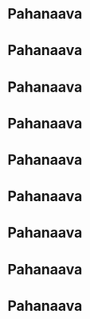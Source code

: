# Pahanaava
# Pahanaava
# Pahanaava
# Pahanaava
# Pahanaava
# Pahanaava
# Pahanaava
# Pahanaava
# Pahanaava
